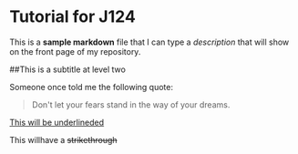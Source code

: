 # Tutorial for J124

This is a **sample markdown** file that I can type a _description_ that will show on the front page of my repository.

##This is a subtitle at level two

Someone once told me the following quote:

>Don't let your fears stand
>in the way of your dreams.

<ins>This will be underlineded</ins>

This willhave a ~~strikethrough~~
